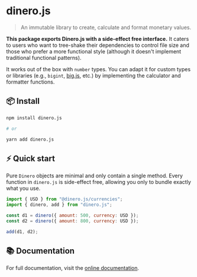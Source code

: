 # dinero.js

> An immutable library to create, calculate and format monetary values.

**This package exports Dinero.js with a side-effect free interface.** It caters to users who want to tree-shake their dependencies to control file size and those who prefer a more functional style (although it doesn't implement traditional functional patterns).

It works out of the box with `number` types. You can adapt it for custom types or libraries (e.g., `bigint`, [big.js](https://github.com/MikeMcl/big.js/), etc.) by implementing the calculator and formatter functions.

## 📦 Install

```sh
npm install dinero.js

# or

yarn add dinero.js
```

## ⚡️ Quick start

Pure `Dinero` objects are minimal and only contain a single method. Every function in `dinero.js` is side-effect free, allowing you only to bundle exactly what you use.

```js
import { USD } from "@dinero.js/currencies";
import { dinero, add } from "dinero.js";

const d1 = dinero({ amount: 500, currency: USD });
const d2 = dinero({ amount: 800, currency: USD });

add(d1, d2);
```

## 📚 Documentation

For full documentation, visit the [online documentation](#).

